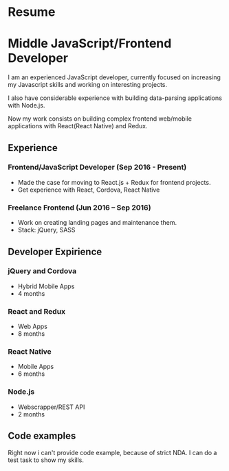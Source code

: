 # Resume

# Middle JavaScript/Frontend Developer

I am an experienced JavaScript developer, currently focused on increasing my Javascript skills and working on interesting projects.

I also have considerable experience with building data-parsing applications with Node.js.

Now my work consists on building complex frontend web/mobile applications with React(React Native) and Redux.

## Experience

### Frontend/JavaScript Developer (Sep 2016 - Present)

* Made the case for moving to React.js + Redux for frontend projects.
* Get experience with React, Cordova, React Native


### Freelance Frontend (Jun 2016 – Sep 2016)

* Work on creating landing pages and maintenance them.
* Stack: jQuery, SASS


## Developer Expirience

### jQuery and Cordova
* Hybrid Mobile Apps
* 4 months

### React and Redux
* Web Apps
* 8 months

### React Native
* Mobile Apps
* 6 months

### Node.js
* Webscrapper/REST API
* 2 months

## Code examples

Right now i can't provide code example, because of strict NDA. I can do a test task to show my skills.


